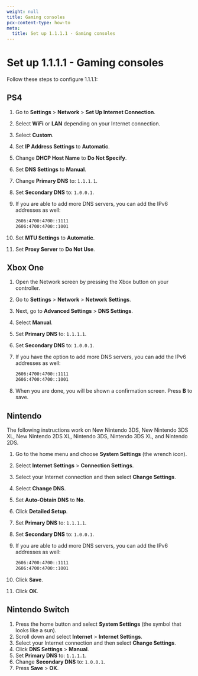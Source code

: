 ```yaml
---
weight: null
title: Gaming consoles
pcx-content-type: how-to
meta:
  title: Set up 1.1.1.1 - Gaming consoles
---
```


# Set up 1.1.1.1 - Gaming consoles

Follow these steps to configure 1.1.1.1:

## PS4

1. Go to **Settings** > **Network** > **Set Up Internet Connection**.
1. Select **WiFi** or **LAN** depending on your Internet connection.
1. Select **Custom**.
1. Set **IP Address Settings** to **Automatic**.
1. Change **DHCP Host Name** to **Do Not Specify**.
1. Set **DNS Settings** to **Manual**.
1. Change **Primary DNS** to: `1.1.1.1`.
1. Set **Secondary DNS** to: `1.0.0.1`.
1. If you are able to add more DNS servers, you can add the IPv6 addresses as well:

   ```txt
   2606:4700:4700::1111
   2606:4700:4700::1001
   ```

1. Set **MTU Settings** to **Automatic**.
1. Set **Proxy Server** to **Do Not Use**.

## Xbox One

1. Open the Network screen by pressing the Xbox button on your controller.
1. Go to **Settings** > **Network** > **Network Settings**.
1. Next, go to **Advanced Settings** > **DNS Settings**.
1. Select **Manual**.
1. Set **Primary DNS** to: `1.1.1.1`.
1. Set **Secondary DNS** to: `1.0.0.1`.
1. If you have the option to add more DNS servers, you can add the IPv6 addresses as well:

   ```txt
   2606:4700:4700::1111
   2606:4700:4700::1001
   ```

1. When you are done, you will be shown a confirmation screen. Press **B** to save.

## Nintendo

The following instructions work on New Nintendo 3DS, New Nintendo 3DS XL, New Nintendo 2DS XL, Nintendo 3DS, Nintendo 3DS XL, and Nintendo 2DS.

1. Go to the home menu and choose **System Settings** (the wrench icon).
1. Select **Internet Settings** > **Connection Settings**.
1. Select your Internet connection and then select **Change Settings**.
1. Select **Change DNS**.
1. Set **Auto-Obtain DNS** to **No**.
1. Click **Detailed Setup**.
1. Set **Primary DNS** to: `1.1.1.1`.
1. Set **Secondary DNS** to: `1.0.0.1`.
1. If you are able to add more DNS servers, you can add the IPv6 addresses as well:

   ```txt
   2606:4700:4700::1111
   2606:4700:4700::1001
   ```

1. Click **Save**.
1. Click **OK**.

## Nintendo Switch

1. Press the home button and select **System Settings** (the symbol that looks like a sun).
1. Scroll down and select **Internet** > **Internet Settings**.
1. Select your Internet connection and then select **Change Settings**.
1. Click **DNS Settings** > **Manual**.
1. Set **Primary DNS** to: `1.1.1.1`.
1. Change **Secondary DNS** to: `1.0.0.1`.
1. Press **Save** > **OK**.